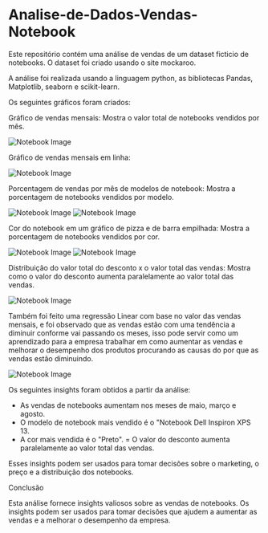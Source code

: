 # Analise-de-Dados-Vendas-Notebook
Este repositório contém uma análise de vendas de um dataset ficticio de notebooks. O dataset foi criado usando o site mockaroo.

A análise foi realizada usando a linguagem python, as bibliotecas Pandas, Matplotlib, seaborn e scikit-learn.

Os seguintes gráficos foram criados:

Gráfico de vendas mensais: Mostra o valor total de notebooks vendidos por mês. 

![Notebook Image](https://github.com/FabricioPP/Analise-de-Dados-Vendas-Notebook/blob/master/graf%20vendas.png)

Gráfico de vendas mensais em linha:

![Notebook Image](https://github.com/FabricioPP/Analise-de-Dados-Vendas-Notebook/blob/master/src/graf%20linha.png)

Porcentagem de vendas por mês de modelos de notebook: Mostra a porcentagem de notebooks vendidos por modelo.

![Notebook Image](https://github.com/FabricioPP/Analise-de-Dados-Vendas-Notebook/blob/master/src/modelopie.png)
![Notebook Image](https://github.com/FabricioPP/Analise-de-Dados-Vendas-Notebook/blob/master/src/modelomes.png)

Cor do notebook em um gráfico de pizza e de barra empilhada: Mostra a porcentagem de notebooks vendidos por cor.

![Notebook Image](https://github.com/FabricioPP/Analise-de-Dados-Vendas-Notebook/blob/master/src/corpie.png)
![Notebook Image](https://github.com/FabricioPP/Analise-de-Dados-Vendas-Notebook/blob/master/src/cormes.png)

Distribuição do valor total do desconto x o valor total das vendas: Mostra como o valor do desconto aumenta paralelamente ao valor total das vendas.

![Notebook Image](https://github.com/FabricioPP/Analise-de-Dados-Vendas-Notebook/blob/master/src/descvendalinha.png)

Também foi feito uma regressão Linear com base no valor das vendas mensais, e foi observado que as vendas estão com uma tendência a diminuir conforme vai passando os meses,
isso pode servir como um aprendizado para a empresa trabalhar em como aumentar as vendas e melhorar o desempenho dos produtos procurando as causas
do por que as vendas estão diminuindo.

![Notebook Image](https://github.com/FabricioPP/Analise-de-Dados-Vendas-Notebook/blob/master/src/regressao.png)

Os seguintes insights foram obtidos a partir da análise:

- As vendas de notebooks aumentam nos meses de maio, março e agosto.
- O modelo de notebook mais vendido é o "Notebook Dell Inspiron XPS 13.
- A cor mais vendida é o "Preto".
= O valor do desconto aumenta paralelamente ao valor total das vendas.

Esses insights podem ser usados para tomar decisões sobre o marketing, o preço e a distribuição dos notebooks.

Conclusão

Esta análise fornece insights valiosos sobre as vendas de notebooks. Os insights podem ser usados para tomar decisões que ajudem a aumentar as vendas e a melhorar o desempenho da empresa.
